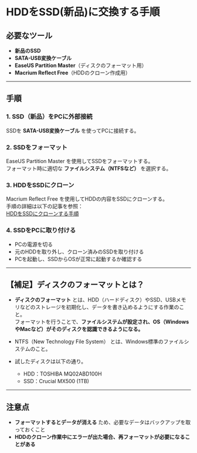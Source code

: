# HDDをSSD(新品)に交換する手順

## 必要なツール
- **新品のSSD**
- **SATA-USB変換ケーブル**
- **EaseUS Partition Master**（ディスクのフォーマット用）
- **Macrium Reflect Free**（HDDのクローン作成用）

---

## 手順

### 1. SSD（新品）をPCに外部接続
SSDを **SATA-USB変換ケーブル** を使ってPCに接続する。

### 2. SSDをフォーマット
EaseUS Partition Master を使用してSSDをフォーマットする。  
フォーマット時に適切な **ファイルシステム（NTFSなど）** を選択する。

### 3. HDDをSSDにクローン
Macrium Reflect Free を使用してHDDの内容をSSDにクローンする。  
手順の詳細は以下の記事を参照：  
[HDDをSSDにクローンする手順](https://note.com/combat_travor/n/n931acb354e2d)

### 4. SSDをPCに取り付ける
- PCの電源を切る
- 元のHDDを取り外し、クローン済みのSSDを取り付ける
- PCを起動し、SSDからOSが正常に起動するか確認する

---

## 【補足】ディスクのフォーマットとは？
- **ディスクのフォーマット** とは、HDD（ハードディスク）やSSD、USBメモリなどのストレージを初期化し、データを書き込めるようにする作業のこと。  
  フォーマットを行うことで、**ファイルシステムが設定され、OS（WindowsやMacなど）がそのディスクを認識できるようになる。**

- NTFS（New Technology File System） とは、Windows標準のファイルシステムのこと。
- 試したディスクは以下の通り。
  - HDD：TOSHIBA MQ02ABD100H
  - SSD：Crucial MX500 (1TB)

---

## 注意点
- **フォーマットするとデータが消える** ため、必要なデータはバックアップを取っておくこと
- **HDDのクローン作業中にエラーが出た場合、再フォーマットが必要になることがある**
